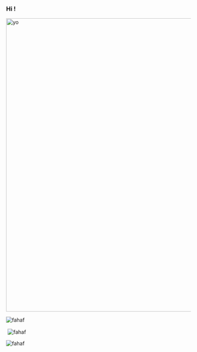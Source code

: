 ### Hi !


<img align="center" alt="yo" width="800" src="https://i.pinimg.com/originals/22/d2/db/22d2dbe64acdd55a38980e5267a39a1b.gif">

<p align="left"> <img src="https://komarev.com/ghpvc/?username=fahaf&label=Profile%20views&color=0e75b6&style=flat" alt="fahaf" /> </p>


<p>&nbsp;<img align="center" src="https://github-readme-stats.vercel.app/api?username=fahaf&show_icons=true&locale=en" alt="fahaf" /></p>

<p><img align="center" src="https://github-readme-streak-stats.herokuapp.com/?user=fahaf&" alt="fahaf" /></p>
